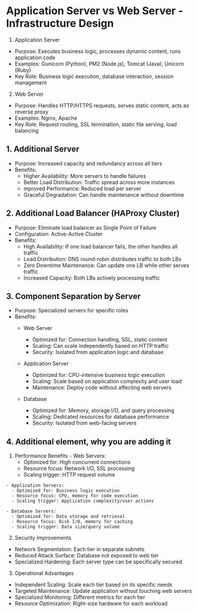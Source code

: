 # Application Server vs Web Server - Infrastructure Design

1. Application Server
- Purpose: Executes business logic, processes dynamic content, runs application code
- Examples: Gunicorn (Python), PM2 (Node.js), Tomcat (Java), Unicorn (Ruby)
- Key Role: Business logic execution, database interaction, session management

2. Web Server
- Purpose: Handles HTTP/HTTPS requests, serves static content, acts as reverse proxy
- Examples: Nginx, Apache
- Key Role: Request routing, SSL termination, static file serving, load balancing

## 1. Additional Server
- Purpose: Increased capacity and redundancy across all tiers
- Benefits:
  - Higher Availability: More servers to handle failures
  - Better Load Distribution: Traffic spread across more instances
  - mproved Performance: Reduced load per server
  - Graceful Degradation: Can handle maintenance without downtime

## 2. Additional Load Balancer (HAProxy Cluster)
- Purpose: Eliminate load balancer as Single Point of Failure
- Configuration: Active-Active Cluster
- Benefits:
  - High Availability: If one load balancer fails, the other handles all traffic
  - Load Distribution: DNS round-robin distributes traffic to both LBs
  - Zero Downtime Maintenance: Can update one LB while other serves traffic
  - Increased Capacity: Both LBs actively processing traffic

## 3. Component Separation by Server
- Purpose: Specialized servers for specific roles
- Benefits:
  - Web Server
      - Optimized for: Connection handling, SSL, static content
      - Scaling: Can scale independently based on HTTP traffic
      - Security: Isolated from application logic and database

  - Application Server
      - Optimized for: CPU-intensive business logic execution
      - Scaling: Scale based on application complexity and user load
      - Maintenance: Deploy code without affecting web servers

  - Database
     - Optimized for: Memory, storage I/O, and query processing
     - Scaling: Dedicated resources for database performance
     - Security: Isolated from web-facing servers

## 4. Additional element, why you are adding it
  1. Performance Benefits
    - Web Servers:
      - Optimized for: High concurrent connections
      - Resource focus: Network I/O, SSL processing
      - Scaling trigger: HTTP request volume

    - Application Servers:
      - Optimized for: Business logic execution
      - Resource focus: CPU, memory for code execution
      - Scaling trigger: Application complexity/user actions

    - Database Servers:
      - Optimized for: Data storage and retrieval
      - Resource focus: Disk I/O, memory for caching
      - Scaling trigger: Data size/query volume

2. Security Improvements
  - Network Segmentation: Each tier in separate subnets
  - Reduced Attack Surface: Database not exposed to web tier
  - Specialized Hardening: Each server type can be specifically secured

3. Operational Advantages
  - Independent Scaling: Scale each tier based on its specific needs
  - Targeted Maintenance: Update application without touching web servers
  - Specialized Monitoring: Different metrics for each tier
  - Resource Optimization: Right-size hardware for each workload
    
